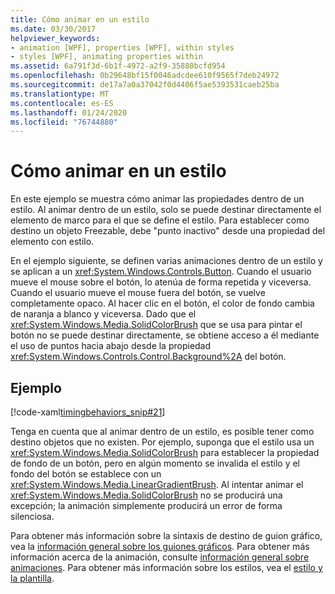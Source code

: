 ```yaml
---
title: Cómo animar en un estilo
ms.date: 03/30/2017
helpviewer_keywords:
- animation [WPF], properties [WPF], within styles
- styles [WPF], animating properties within
ms.assetid: 6a791f3d-6b1f-4972-a2f9-35880bcfd954
ms.openlocfilehash: 0b29648bf15f0046adcdee610f9565f7deb24972
ms.sourcegitcommit: de17a7a0a37042f0d4406f5ae5393531caeb25ba
ms.translationtype: MT
ms.contentlocale: es-ES
ms.lasthandoff: 01/24/2020
ms.locfileid: "76744880"
---
```

# <a name="how-to-animate-in-a-style"></a>Cómo animar en un estilo

En este ejemplo se muestra cómo animar las propiedades dentro de un estilo. Al animar dentro de un estilo, solo se puede destinar directamente el elemento de marco para el que se define el estilo. Para establecer como destino un objeto Freezable, debe "punto inactivo" desde una propiedad del elemento con estilo.

En el ejemplo siguiente, se definen varias animaciones dentro de un estilo y se aplican a un <xref:System.Windows.Controls.Button>. Cuando el usuario mueve el mouse sobre el botón, lo atenúa de forma repetida y viceversa. Cuando el usuario mueve el mouse fuera del botón, se vuelve completamente opaco. Al hacer clic en el botón, el color de fondo cambia de naranja a blanco y viceversa. Dado que el <xref:System.Windows.Media.SolidColorBrush> que se usa para pintar el botón no se puede destinar directamente, se obtiene acceso a él mediante el uso de puntos hacia abajo desde la propiedad <xref:System.Windows.Controls.Control.Background%2A> del botón.

## <a name="example"></a>Ejemplo

[!code-xaml[timingbehaviors_snip#21](~/samples/snippets/csharp/VS_Snippets_Wpf/timingbehaviors_snip/CSharp/StyleStoryboardsExample.xaml#21)]

Tenga en cuenta que al animar dentro de un estilo, es posible tener como destino objetos que no existen. Por ejemplo, suponga que el estilo usa un <xref:System.Windows.Media.SolidColorBrush> para establecer la propiedad de fondo de un botón, pero en algún momento se invalida el estilo y el fondo del botón se establece con un <xref:System.Windows.Media.LinearGradientBrush>.  Al intentar animar el <xref:System.Windows.Media.SolidColorBrush> no se producirá una excepción; la animación simplemente producirá un error de forma silenciosa.

Para obtener más información sobre la sintaxis de destino de guion gráfico, vea la [información general sobre los guiones gráficos](storyboards-overview.md). Para obtener más información acerca de la animación, consulte [información general sobre animaciones](animation-overview.md). Para obtener más información sobre los estilos, vea el [estilo y la plantilla](../../../desktop-wpf/fundamentals/styles-templates-overview.md).
